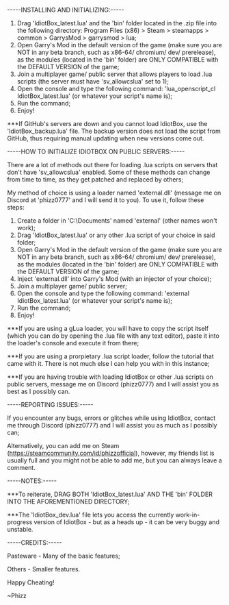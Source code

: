 -----INSTALLING AND INITIALIZING:-----

1. Drag 'IdiotBox_latest.lua' and the 'bin' folder located in the .zip file into the following directory: Program Files (x86) > Steam > steamapps > common > GarrysMod > garrysmod > lua;
2. Open Garry's Mod in the default version of the game (make sure you are NOT in any beta branch, such as x86-64/ chromium/ dev/ prerelease), as the modules (located in the 'bin' folder) are ONLY COMPATIBLE with the DEFAULT VERSION of the game;
3. Join a multiplayer game/ public server that allows players to load .lua scripts (the server must have 'sv_allowcslua' set to 1);
4. Open the console and type the following command: 'lua_openscript_cl IdiotBox_latest.lua' (or whatever your script's name is);
5. Run the command;
6. Enjoy!

***If GitHub's servers are down and you cannot load IdiotBox, use the 'IdiotBox_backup.lua' file. The backup version does not load the script from GitHub, thus requiring manual updating when new versions come out.

-----HOW TO INITIALIZE IDIOTBOX ON PUBLIC SERVERS:-----

There are a lot of methods out there for loading .lua scripts on servers that don't have 'sv_allowcslua' enabled. Some of these methods can change from time to time, as they get patched and replaced by others;

My method of choice is using a loader named 'external.dll' (message me on Discord at 'phizz0777' and I will send it to you). To use it, follow these steps:
1. Create a folder in 'C:\Documents' named 'external' (other names won't work); 
2. Drag 'IdiotBox_latest.lua' or any other .lua script of your choice in said folder;
3. Open Garry's Mod in the default version of the game (make sure you are NOT in any beta branch, such as x86-64/ chromium/ dev/ prerelease), as the modules (located in the 'bin' folder) are ONLY COMPATIBLE with the DEFAULT VERSION of the game;
4. Inject 'external.dll' into Garry's Mod (with an injector of your choice);
5. Join a multiplayer game/ public server;
6. Open the console and type the following command: 'external IdiotBox_latest.lua' (or whatever your script's name is);
7. Run the command;
8. Enjoy!

***If you are using a gLua loader, you will have to copy the script itself (which you can do by opening the .lua file with any text editor), paste it into the loader's console and execute it from there;

***If you are using a prorpietary .lua script loader, follow the tutorial that came with it. There is not much else I can help you with in this instance;

***If you are having trouble with loading IdiotBox or other .lua scripts on public servers, message me on Discord (phizz0777) and I will assist you as best as I possibly can.

-----REPORTING ISSUES:-----

If you encounter any bugs, errors or glitches while using IdiotBox, contact me through Discord (phizz0777) and I will assist you as much as I possibly can;

Alternatively, you can add me on Steam (https://steamcommunity.com/id/phizzofficial), however, my friends list is usually full and you might not be able to add me, but you can always leave a comment.

-----NOTES:-----

***To reiterate, DRAG BOTH 'IdiotBox_latest.lua' AND THE 'bin' FOLDER INTO THE AFOREMENTIONED DIRECTORY;

***The 'IdiotBox_dev.lua' file lets you access the currently work-in-progress version of IdiotBox - but as a heads up - it can be very buggy and unstable.

-----CREDITS:-----

Pasteware - Many of the basic features;

Others - Smaller features.

Happy Cheating!

   ~Phizz
